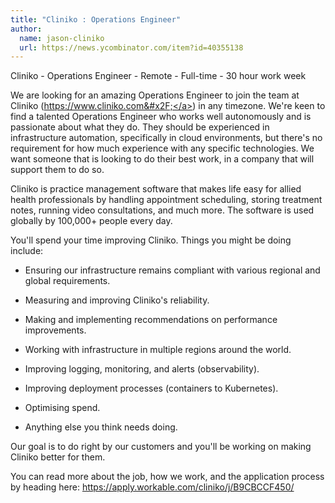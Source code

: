 ```yaml
---
title: "Cliniko : Operations Engineer"
author:
  name: jason-cliniko
  url: https://news.ycombinator.com/item?id=40355138
---
```

Cliniko - Operations Engineer - Remote - Full-time - 30 hour work week

We are looking for an amazing Operations Engineer to join the team at Cliniko (<a href="https:&#x2F;&#x2F;www.cliniko.com&#x2F;" rel="nofollow">https:&#x2F;&#x2F;www.cliniko.com&#x2F;</a>) in any timezone. We&#x27;re keen to find a talented Operations Engineer who works well autonomously and is passionate about what they do. They should be experienced in infrastructure automation, specifically in cloud environments, but there&#x27;s no requirement for how much experience with any specific technologies. We want someone that is looking to do their best work, in a company that will support them to do so.

Cliniko is practice management software that makes life easy for allied health professionals by handling appointment scheduling, storing treatment notes, running video consultations, and much more. The software is used globally by 100,000+ people every day.

You&#x27;ll spend your time improving Cliniko. Things you might be doing include:

* Ensuring our infrastructure remains compliant with various regional and global requirements.

* Measuring and improving Cliniko&#x27;s reliability.

* Making and implementing recommendations on performance improvements.

* Working with infrastructure in multiple regions around the world.

* Improving logging, monitoring, and alerts (observability).

* Improving deployment processes (containers to Kubernetes).

* Optimising spend.

* Anything else you think needs doing.

Our goal is to do right by our customers and you&#x27;ll be working on making Cliniko better for them.

You can read more about the job, how we work, and the application process by heading here: <a href="https:&#x2F;&#x2F;apply.workable.com&#x2F;cliniko&#x2F;j&#x2F;B9CBCCF450&#x2F;" rel="nofollow">https:&#x2F;&#x2F;apply.workable.com&#x2F;cliniko&#x2F;j&#x2F;B9CBCCF450&#x2F;</a>
